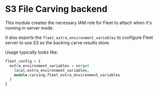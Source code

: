 # S3 File Carving backend

This module creates the necessary IAM role for Fleet to attach when it's running in server mode.

It also exports the `fleet_extra_environment_variables` to configure Fleet server to use S3 as the backing carve results store.

Usage typically looks like:

```terraform
fleet_config = {
  extra_environment_variables = merge(
    local.extra_environment_variables,
    module.carving.fleet_extra_environment_variables 
  )
}
```